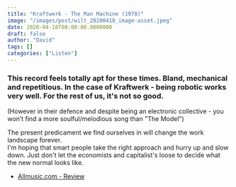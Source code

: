 ```yaml
---
title: "Kraftwerk - The Man Machine (1978)"
image: "/images/post/wilt_20200418_image-asset.jpeg"
date: 2020-04-18T00:00:00.0000000
draft: false
author: "David"
tags: []
categories: ["Listen"]
---
```

### This record feels totally apt for these times. Bland, mechanical and repetitious. In the case of Kraftwerk - being robotic works very well. For the rest of us, it's not so good.    
  
(However in their defence and despite being an electronic collective - you won’t find a more soulful/melodious song than "The Model") 

 The present predicament we find ourselves in will change the work landscape forever.   
I'm hoping that smart people take the right approach and hurry up and slow down. Just don't let the economists and capitalist's loose to decide what the new normal looks like.  

-  [Allmusic.com - Review](https://www.allmusic.com/album/the-man-machine-mw0000650384)